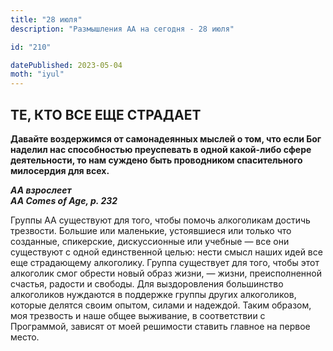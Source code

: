 ```yaml
---
title: "28 июля"
description: "Размышления АА на сегодня - 28 июля"

id: "210"

datePublished: 2023-05-04
moth: "iyul"
---
```


## ТЕ, КТО ВСЕ ЕЩЕ СТРАДАЕТ

**Давайте воздержимся от самонадеянных мыслей о том, что если Бог наделил нас
способностью преуспевать в одной какой-либо сфере деятельности, то нам суждено
быть проводником спасительного милосердия для всех.**

**_АА взрослеет  
AA Comes of Age, p. 232_**

Группы АА существуют для того, чтобы помочь алкоголикам достичь трезвости.
Большие или маленькие, устоявшиеся или только что созданные, спикерские,
дискуссионные или учебные — все они существуют с одной единственной целью:
нести смысл наших идей все еще страдающему алкоголику. Группа существует для
того, чтобы этот алкоголик смог обрести новый образ жизни, — жизни,
преисполненной счастья, радости и свободы. Для выздоровления большинство
алкоголиков нуждаются в поддержке группы других алкоголиков, которые делятся
своим опытом, силами и надеждой. Таким образом, моя трезвость и наше общее
выживание, в соответствии с Программой, зависят от моей решимости ставить
главное на первое место.
